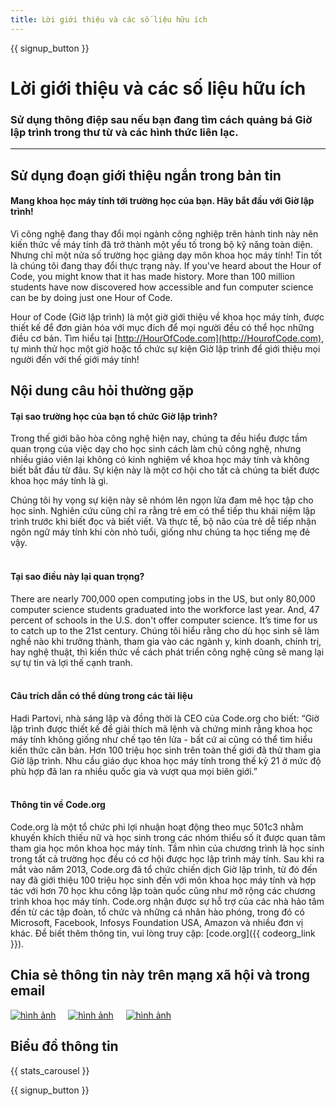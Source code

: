 ```yaml
---
title: Lời giới thiệu và các số liệu hữu ích
---
```


<a id="blurb"></a>

{{ signup_button }}

# Lời giới thiệu và các số liệu hữu ích

### Sử dụng thông điệp sau nếu bạn đang tìm cách quảng bá Giờ lập trình trong thư từ và các hình thức liên lạc.

* * *

## Sử dụng đoạn giới thiệu ngắn trong bản tin

#### Mang khoa học máy tính tới trường học của bạn. Hãy bắt đầu với Giờ lập trình!

Vì công nghệ đang thay đổi mọi ngành công nghiệp trên hành tinh này nên kiến thức về máy tính đã trở thành một yếu tố trong bộ kỹ năng toàn diện. Nhưng chỉ một nửa số trường học giảng dạy môn khoa học máy tính! Tin tốt là chúng tôi đang thay đổi thực trạng này. If you've heard about the Hour of Code, you might know that it has made history. More than 100 million students have now discovered how accessible and fun computer science can be by doing just one Hour of Code.

Hour of Code (Giờ lập trình) là một giờ giới thiệu về khoa học máy tính, được thiết kế để đơn giản hóa với mục đích để mọi người đều có thể học những điều cơ bản. Tìm hiểu tại [http://HourOfCode.com](http://HourofCode.com), tự mình thử học một giờ hoặc tổ chức sự kiện Giờ lập trình để giới thiệu mọi người đến với thế giới máy tính!

## Nội dung câu hỏi thường gặp

#### Tại sao trường học của bạn tổ chức Giờ lập trình?

Trong thế giới bão hòa công nghệ hiện nay, chúng ta đều hiểu được tầm quan trọng của việc dạy cho học sinh cách làm chủ công nghệ, nhưng nhiều giáo viên lại không có kinh nghiệm về khoa học máy tính và không biết bắt đầu từ đâu. Sự kiện này là một cơ hội cho tất cả chúng ta biết được khoa học máy tính là gì.

Chúng tôi hy vọng sự kiện này sẽ nhóm lên ngọn lửa đam mê học tập cho học sinh. Nghiên cứu cũng chỉ ra rằng trẻ em có thể tiếp thu khái niệm lập trình trước khi biết đọc và biết viết. Và thực tế, bộ não của trẻ dễ tiếp nhận ngôn ngữ máy tính khi còn nhỏ tuổi, giống như chúng ta học tiếng mẹ đẻ vậy. <br /> <br />

#### Tại sao điều này lại quan trọng?

There are nearly 700,000 open computing jobs in the US, but only 80,000 computer science students graduated into the workforce last year. And, 47 percent of schools in the U.S. don't offer computer science. It’s time for us to catch up to the 21st century. Chúng tôi hiểu rằng cho dù học sinh sẽ làm nghề nào khi trưởng thành, tham gia vào các ngành y, kinh doanh, chính trị, hay nghệ thuật, thì kiến thức về cách phát triển công nghệ cũng sẽ mang lại sự tự tin và lợi thế cạnh tranh. <br /> <br />

#### Câu trích dẫn có thể dùng trong các tài liệu

Hadi Partovi, nhà sáng lập và đồng thời là CEO của Code.org cho biết: “Giờ lập trình được thiết kế để giải thích mã lệnh và chứng minh rằng khoa học máy tính không giống như chế tạo tên lửa - bất cứ ai cũng có thể tìm hiểu kiến thức căn bản. Hơn 100 triệu học sinh trên toàn thế giới đã thử tham gia Giờ lập trình. Nhu cầu giáo dục khoa học máy tính trong thế kỷ 21 ở mức độ phù hợp đã lan ra nhiều quốc gia và vượt qua mọi biên giới.” <br /> <br />

#### Thông tin về Code.org

Code.org là một tổ chức phi lợi nhuận hoạt động theo mục 501c3 nhằm khuyến khích thiếu nữ và học sinh trong các nhóm thiểu số ít được quan tâm tham gia học môn khoa học máy tính. Tầm nhìn của chương trình là học sinh trong tất cả trường học đều có cơ hội được học lập trình máy tính. Sau khi ra mắt vào năm 2013, Code.org đã tổ chức chiến dịch Giờ lập trình, từ đó đến nay đã giới thiệu 100 triệu học sinh đến với môn khoa học máy tính và hợp tác với hơn 70 học khu công lập toàn quốc cũng như mở rộng các chương trình khoa học máy tính. Code.org nhận được sự hỗ trợ của các nhà hảo tâm đến từ các tập đoàn, tổ chức và những cá nhân hào phóng, trong đó có Microsoft, Facebook, Infosys Foundation USA, Amazon và nhiều đơn vị khác. Để biết thêm thông tin, vui lòng truy cập: [code.org]({{ codeorg_link }}).

## Chia sẻ thông tin này trên mạng xã hội và trong email

[![hình ảnh](/images/social-media/fit-250/social-1.png)](/images/social-media/social-1.png)&nbsp;&nbsp;&nbsp;&nbsp; [![hình ảnh](/images/social-media/fit-250/social-2.png)](/images/social-media/social-2.png)&nbsp;&nbsp;&nbsp;&nbsp; [![hình ảnh](/images/social-media/fit-250/social-3.png)](/images/social-media/social-3.png)&nbsp;&nbsp;&nbsp;&nbsp;

<a id="infographics"></a>

## Biểu đồ thông tin

{{ stats_carousel }}

{{ signup_button }}